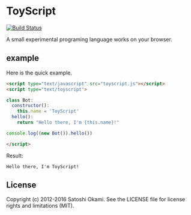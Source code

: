 ToyScript
=========

[![Build Status](https://travis-ci.org/after12am/toyscript.svg?branch=master)](https://travis-ci.org/after12am/toyscript)

A small experimental programing language works on your browser.


## example

Here is the quick example.

```html
<script type="text/javascript" src="toyscript.js"></script>
<script type="text/toyscript">

class Bot:
  constructor():
    this.name = 'ToyScript'
  hello():
    return "Hello there, I'm {this.name}!"

console.log((new Bot()).hello())

</script>
```

Result:

```
Hello there, I'm ToyScript!
```

## License

Copyright (c) 2012-2016 Satoshi Okami. See the LICENSE file for license rights and limitations (MIT).
